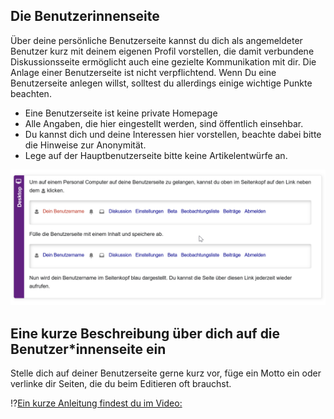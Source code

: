 ## Die Benutzerinnenseite

Über deine persönliche Benutzerseite kannst du dich als angemeldeter Benutzer kurz mit deinem eigenen Profil vorstellen, die damit verbundene Diskussionsseite ermöglicht auch eine gezielte Kommunikation mit dir. Die Anlage einer Benutzerseite ist nicht verpflichtend. Wenn Du eine Benutzerseite anlegen willst, solltest du allerdings einige wichtige Punkte beachten.

* Eine Benutzerseite ist keine private Homepage
* Alle Angaben, die hier eingestellt werden, sind öffentlich einsehbar.
* Du kannst dich und deine Interessen hier vorstellen, beachte dabei bitte die Hinweise zur Anonymität.
* Lege auf der Hauptbenutzerseite bitte keine Artikelentwürfe an.

![Deine Benutzer\*innenseite kannst du so anlegen:](ressources/Wiki_tut_1.png "Deine Benutzer*innenseite kannst du so anlegen:")

## Eine kurze Beschreibung über dich auf die Benutzer\*innenseite ein

Stelle dich auf deiner Benutzerseite gerne kurz vor, füge ein Motto ein oder verlinke dir Seiten, die du beim Editieren oft brauchst.

!?[Ein kurze Anleitung findest du im Video:](ressources/Link_und_Motto.mp4 "Ein kurze Anleitung findest du im Video:")
